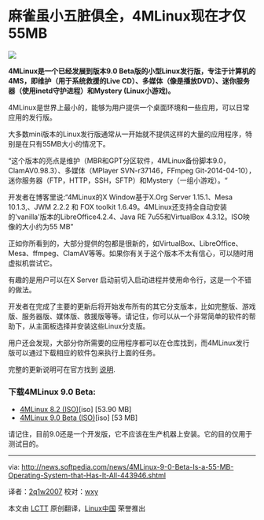 麻雀虽小五脏俱全，4MLinux现在才仅55MB
================================================================================
![](http://i1-news.softpedia-static.com/images/news2/4MLinux-9-0-Beta-Is-a-55-MB-Operating-System-that-Has-It-All-443946-2.jpg)

**4MLinux是一个已经发展到版本9.0 Beta版的小型Linux发行版，专注于计算机的4MS，即维护（用于系统救援的Live CD）、多媒体（像是播放DVD）、迷你服务器（使用inetd守护进程）和Mystery (Linux小游戏)。**

4MLinux是世界上最小的，能够为用户提供一个桌面环境和一些应用，可以日常应用的发行版。

大多数mini版本的Linux发行版通常从一开始就不提供这样的大量的应用程序，特别是在只有55MB大小的情况下。

“这个版本的亮点是维护（MBR和GPT分区软件，4MLinux备份脚本9.0，ClamAV0.98.3）、多媒体（MPlayer SVN-r37146，FFmpeg Git-2014-04-10），迷你服务器（FTP，HTTP，SSH，SFTP）和Mystery（一组小游戏）。“

开发者在博客里说:“4MLinux的X Window基于X.Org Server 1.15.1、Mesa 10.1.3,、JWM 2.2.2 和 FOX toolkit 1.6.49。4MLinux还支持全自动安装的'vanilla'版本的LibreOffice4.2.4、Java RE 7u55和VirtualBox 4.3.12。ISO映像的大小约为55 MB”

正如你所看到的，大部分提供的包都是很新的，如VirtualBox、LibreOffice、Mesa、ffmpeg、ClamAV等等。如果你有关于这个版本不太有信心，可以随时用虚拟机尝试它。

有趣的是用户可以在X Server 启动前切入启动进程并使用命令行，这是一个不错的做法。

开发者在完成了主要的更新后将开始发布所有的其它分支版本，比如完整版、游戏版、服务器版、媒体版、救援版等等。请记住，你可以从一个非常简单的软件的帮助下，从主面板选择并安装这些Linux分支版。

用户还会发现，大部分你所需要的应用程序都可以在仓库找到，而4MLinux发行版可以通过下载相应的软件包来执行上面的任务。

完整的更新说明可在官方找到 [说明][1]. 

### 下载4MLinux 9.0 Beta: ###

- [4MLinux 8.2 (ISO)][2][iso] [53.90 MB]
- [4MLinux 9.0 Beta (ISO)][3][iso] [53 MB]

请记住，目前9.0还是一个开发版，它不应该在生产机器上安装。它的目的仅用于测试目的。

--------------------------------------------------------------------------------

via: http://news.softpedia.com/news/4MLinux-9-0-Beta-Is-a-55-MB-Operating-System-that-Has-It-All-443946.shtml

译者：[2q1w2007](https://github.com/2q1w2007) 校对：[wxy](https://github.com/wxy)

本文由 [LCTT](https://github.com/LCTT/TranslateProject) 原创翻译，[Linux中国](http://linux.cn/) 荣誉推出

[1]:http://4mlinux-releases.blogspot.ro/2014/05/4mlinux-90-beta-released.html
[2]:http://sourceforge.net/projects/linux4m/files/8.0/updates/8.2/livecd/4MLinux-8.2.iso/download
[3]:http://sourceforge.net/projects/linux4m/files/9.0/livecd/4MLinux-9.0.iso/download
